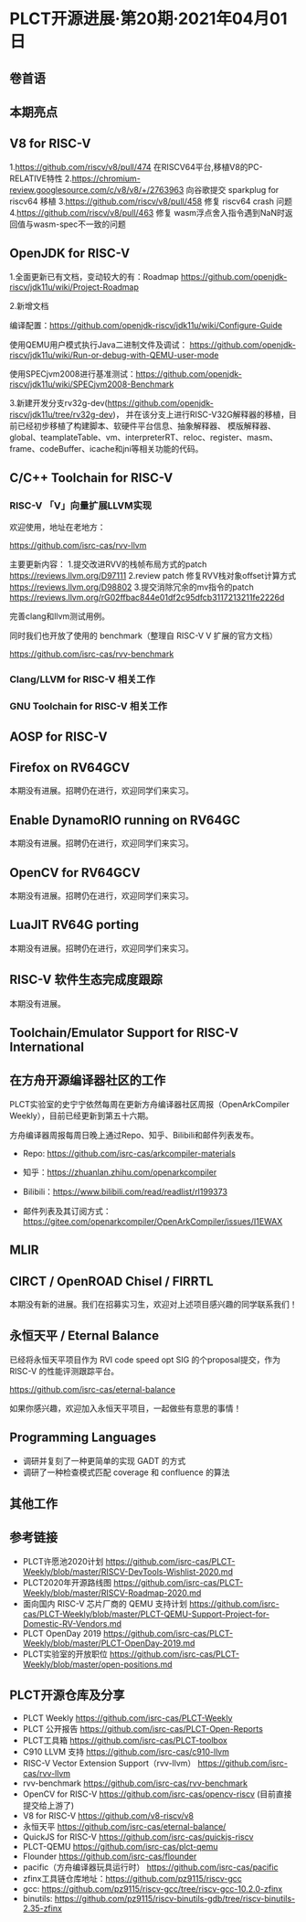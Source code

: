 # PLCT开源进展·第20期·2021年04月01日

## 卷首语

## 本期亮点

## V8 for RISC-V
1.https://github.com/riscv/v8/pull/474 在RISCV64平台,移植V8的PC-RELATIVE特性
2.https://chromium-review.googlesource.com/c/v8/v8/+/2763963 向谷歌提交 sparkplug for riscv64 移植
3.https://github.com/riscv/v8/pull/458 修复 riscv64 crash 问题
4.https://github.com/riscv/v8/pull/463 修复 wasm浮点舍入指令遇到NaN时返回值与wasm-spec不一致的问题

## OpenJDK for RISC-V

1.全面更新已有文档，变动较大的有：Roadmap https://github.com/openjdk-riscv/jdk11u/wiki/Project-Roadmap

2.新增文档

编译配置：https://github.com/openjdk-riscv/jdk11u/wiki/Configure-Guide

使用QEMU用户模式执行Java二进制文件及调试： https://github.com/openjdk-riscv/jdk11u/wiki/Run-or-debug-with-QEMU-user-mode

使用SPECjvm2008进行基准测试：https://github.com/openjdk-riscv/jdk11u/wiki/SPECjvm2008-Benchmark

3.新建开发分支rv32g-dev(https://github.com/openjdk-riscv/jdk11u/tree/rv32g-dev)， 并在该分支上进行RISC-V32G解释器的移植，目前已经初步移植了构建脚本、软硬件平台信息、抽象解释器、
模版解释器、global、teamplateTable、vm、interpreterRT、reloc、register、masm、frame、codeBuffer、icache和jni等相关功能的代码。

## C/C++ Toolchain for RISC-V

### RISC-V 「V」向量扩展LLVM实现

欢迎使用，地址在老地方：

https://github.com/isrc-cas/rvv-llvm

主要更新内容：
1.提交改进RVV的栈帧布局方式的patch https://reviews.llvm.org/D97111
2.review patch 修复RVV栈对象offset计算方式 https://reviews.llvm.org/D98802
3.提交消除冗余的mv指令的patch https://reviews.llvm.org/rG02ffbac844e01df2c95dfcb3117213211fe2226d

完善clang和llvm测试用例。

同时我们也开放了使用的 benchmark（整理自 RISC-V V 扩展的官方文档）

https://github.com/isrc-cas/rvv-benchmark

### Clang/LLVM for RISC-V 相关工作

### GNU Toolchain for RISC-V 相关工作

## AOSP for RISC-V

## Firefox on RV64GCV

本期没有进展。招聘仍在进行，欢迎同学们来实习。

## Enable DynamoRIO running on RV64GC

本期没有进展。招聘仍在进行，欢迎同学们来实习。

## OpenCV for RV64GCV

本期没有进展。招聘仍在进行，欢迎同学们来实习。

## LuaJIT RV64G porting

本期没有进展。招聘仍在进行，欢迎同学们来实习。

## RISC-V 软件生态完成度跟踪

本期没有进展。

## Toolchain/Emulator Support for RISC-V International

## 在方舟开源编译器社区的工作

PLCT实验室的史宁宁依然每周在更新方舟编译器社区周报（OpenArkCompiler Weekly），目前已经更新到第五十六期。

方舟编译器周报每周日晚上通过Repo、知乎、Bilibili和邮件列表发布。

-  Repo: https://github.com/isrc-cas/arkcompiler-materials

-  知乎：https://zhuanlan.zhihu.com/openarkcompiler

-  Bilibili：https://www.bilibili.com/read/readlist/rl199373

-  邮件列表及其订阅方式：https://gitee.com/openarkcompiler/OpenArkCompiler/issues/I1EWAX

## MLIR


## CIRCT / OpenROAD Chisel / FIRRTL

本期没有新的进展。我们在招募实习生，欢迎对上述项目感兴趣的同学联系我们！

## 永恒天平 / Eternal Balance

已经将永恒天平项目作为 RVI code speed opt SIG 的个proposal提交，作为 RISC-V 的性能评测跟踪平台。

https://github.com/isrc-cas/eternal-balance

如果你感兴趣，欢迎加入永恒天平项目，一起做些有意思的事情！

## Programming Languages

+ 调研并复刻了一种更简单的实现 GADT 的方式
+ 调研了一种检查模式匹配 coverage 和 confluence 的算法

## 其他工作

## 参考链接

- PLCT许愿池2020计划 https://github.com/isrc-cas/PLCT-Weekly/blob/master/RISCV-DevTools-Wishlist-2020.md
- PLCT2020年开源路线图 https://github.com/isrc-cas/PLCT-Weekly/blob/master/RISCV-Roadmap-2020.md
- 面向国内 RISC-V 芯片厂商的 QEMU 支持计划 https://github.com/isrc-cas/PLCT-Weekly/blob/master/PLCT-QEMU-Support-Project-for-Domestic-RV-Vendors.md
- PLCT OpenDay 2019 https://github.com/isrc-cas/PLCT-Weekly/blob/master/PLCT-OpenDay-2019.md
- PLCT实验室的开放职位 https://github.com/isrc-cas/PLCT-Weekly/blob/master/open-positions.md

## PLCT开源仓库及分享

- PLCT Weekly https://github.com/isrc-cas/PLCT-Weekly
- PLCT 公开报告 https://github.com/isrc-cas/PLCT-Open-Reports
- PLCT工具箱 https://github.com/isrc-cas/PLCT-toolbox
- C910 LLVM 支持 https://github.com/isrc-cas/c910-llvm
- RISC-V Vector Extension Support（rvv-llvm） https://github.com/isrc-cas/rvv-llvm
- rvv-benchmark https://github.com/isrc-cas/rvv-benchmark
- OpenCV for RISC-V https://github.com/isrc-cas/opencv-riscv (目前直接提交给上游了)
- V8 for RISC-V https://github.com/v8-riscv/v8
- 永恒天平 https://github.com/isrc-cas/eternal-balance/
- QuickJS for RISC-V https://github.com/isrc-cas/quickjs-riscv
- PLCT-QEMU https://github.com/isrc-cas/plct-qemu
- Flounder https://github.com/isrc-cas/flounder
- pacific（方舟编译器玩具运行时） https://github.com/isrc-cas/pacific
- zfinx工具链仓库地址：https://github.com/pz9115/riscv-gcc
- gcc: https://github.com/pz9115/riscv-gcc/tree/riscv-gcc-10.2.0-zfinx
- binutils: https://github.com/pz9115/riscv-binutils-gdb/tree/riscv-binutils-2.35-zfinx
